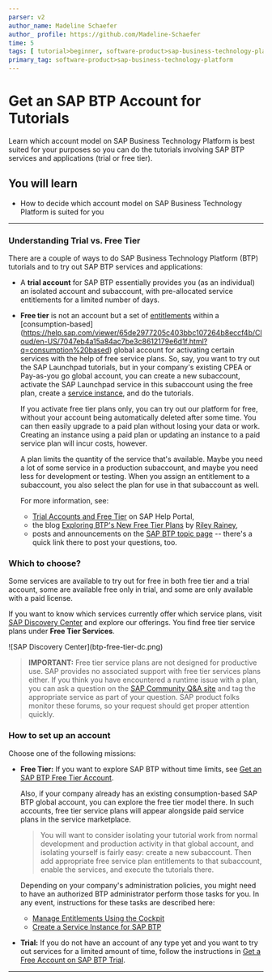 ```yaml
---
parser: v2
author_name: Madeline Schaefer
author_ profile: https://github.com/Madeline-Schaefer
time: 5
tags: [ tutorial>beginner, software-product>sap-business-technology-platform, tutorial>free-tier]
primary_tag: software-product>sap-business-technology-platform
---
```


# Get an SAP BTP Account for Tutorials
<!-- description --> Learn which account model on SAP Business Technology Platform is best suited for your purposes so you can do the tutorials involving SAP BTP services and applications (trial or free tier).

## You will learn
  - How to decide which account model on SAP Business Technology Platform is suited for you

---

### Understanding Trial vs. Free Tier


There are a couple of ways to do SAP Business Technology Platform (BTP) tutorials and to try out SAP BTP services and applications:

- A **trial account** for SAP BTP essentially provides you (as an individual) an isolated account and subaccount, with pre-allocated service entitlements for a limited number of days.

- **Free tier** is not an account but a set of [entitlements](https://help.sap.com/viewer/65de2977205c403bbc107264b8eccf4b/Cloud/en-US/00aa2c23479d42568b18882b1ca90d79.html) within a [consumption-based] (https://help.sap.com/viewer/65de2977205c403bbc107264b8eccf4b/Cloud/en-US/7047eb4a15a84ac7be3c8612179e6d1f.html?q=consumption%20based) global account for activating certain services with the help of free service plans. So, say, you want to try out the SAP Launchpad tutorials, but in your company's existing  CPEA or Pay-as-you go global account, you can create a new subaccount, activate the SAP Launchpad service in this subaccount using the free plan, create a [service instance](https://help.sap.com/viewer/65de2977205c403bbc107264b8eccf4b/Cloud/en-US/d1d0fc8e78474494a59caad02259ec7e.html), and do the tutorials.

    If you activate free tier plans only, you can try out our platform for free, without your account being automatically deleted after some time. You can then easily upgrade to a paid plan without losing your data or work. Creating an instance using a paid plan or updating an instance to a paid service plan will incur costs, however.

    A plan limits the quantity of the service that's available.  Maybe you need a lot of some service in a production subaccount, and maybe you need less for development or testing.  When you assign an entitlement to a subaccount, you also select the plan for use in that subaccount as well.

    For more information, see:

    - [Trial Accounts and Free Tier](https://help.sap.com/viewer/65de2977205c403bbc107264b8eccf4b/Cloud/en-US/046f127f2a614438b616ccfc575fdb16.html?q=free%20tier) on SAP Help Portal,
    - the blog [Exploring BTP's New Free Tier Plans](https://blogs.sap.com/2021/07/01/exploring-btps-new-free-tier-plans) by [Riley Rainey](https://people.sap.com/riley.rainey),
    - posts and announcements on the [SAP BTP topic page](https://community.sap.com/topics/business-technology-platform) -- there's a quick link there to post your questions, too.




### Which to choose?


Some services are available to try out for free in both free tier and a trial account, some are available free only in trial, and some are only available with a paid license.

If you want to know which services currently offer which service plans, visit [SAP Discovery Center](https://discovery-center.cloud.sap/#/serviceCatalog?provider=all&regions=all&category=freetierservices) and explore our offerings. You find free tier service plans under **Free Tier Services**.

 <!-- border -->![SAP Discovery Center](btp-free-tier-dc.png)

>**IMPORTANT:** Free tier service plans are not designed for productive use. SAP provides no associated support with free tier services plans either.  If you think you have encountered a runtime issue with a plan, you can ask a question on the [SAP Community Q&A site](https://answers.sap.com/index.html) and tag the appropriate service as part of your question.  SAP product folks monitor these forums, so your request should get proper attention quickly.


### How to set up an account


Choose one of the following missions:

- **Free Tier:** If you want to explore SAP BTP without time limits, see [Get an SAP BTP Free Tier Account](btp-free-tier-account).

    Also, if your company already has an existing consumption-based SAP BTP global account, you can explore the free tier model there. In such accounts, free tier service plans will appear alongside paid service plans in the service marketplace.

    > You will want to consider isolating your tutorial work from normal development and production activity in that global account, and isolating yourself is fairly easy: create a new subaccount. Then add appropriate free service plan entitlements to that subaccount, enable the services, and execute the tutorials there.

    Depending on your company's administration policies, you might need to have an authorized BTP administrator perform those tasks for you. In any event, instructions for these tasks are described here:

    - [Manage Entitlements Using the Cockpit](btp-cockpit-entitlements)
    - [Create a Service Instance for SAP BTP](btp-cockpit-instances)

- **Trial:** If you do not have an account of any type yet and you want to try out services for a limited amount of time, follow the instructions in [Get a Free Account on SAP BTP Trial](hcp-create-trial-account).






---
